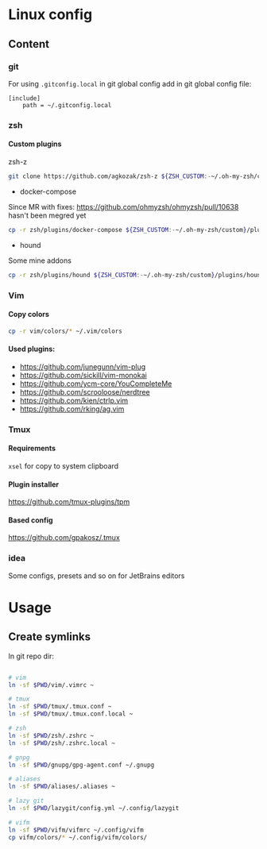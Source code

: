 # Linux config

## Content

### git

For using ```.gitconfig.local``` in git global config add in git global config file:

```
[include]
    path = ~/.gitconfig.local
```

### zsh

#### Custom plugins

zsh-z

```bash
git clone https://github.com/agkozak/zsh-z ${ZSH_CUSTOM:-~/.oh-my-zsh/custom}/plugins/zsh-z
```

* docker-compose

Since MR with fixes: https://github.com/ohmyzsh/ohmyzsh/pull/10638
hasn't been megred yet

```bash
cp -r zsh/plugins/docker-compose ${ZSH_CUSTOM:-~/.oh-my-zsh/custom}/plugins/docker-compose
```

* hound

Some mine addons

```bash
cp -r zsh/plugins/hound ${ZSH_CUSTOM:-~/.oh-my-zsh/custom}/plugins/hound
```

### Vim

#### Copy colors

```bash
cp -r vim/colors/* ~/.vim/colors
```

#### Used plugins:

- https://github.com/junegunn/vim-plug
- https://github.com/sickill/vim-monokai
- https://github.com/ycm-core/YouCompleteMe
- https://github.com/scrooloose/nerdtree
- https://github.com/kien/ctrlp.vim
- https://github.com/rking/ag.vim

### Tmux

#### Requirements

```xsel``` for copy to system clipboard

#### Plugin installer

https://github.com/tmux-plugins/tpm

#### Based config

https://github.com/gpakosz/.tmux

### idea

Some configs, presets and so on for JetBrains editors

# Usage

## Create symlinks

In git repo dir:
```bash

# vim
ln -sf $PWD/vim/.vimrc ~

# tmux
ln -sf $PWD/tmux/.tmux.conf ~
ln -sf $PWD/tmux/.tmux.conf.local ~

# zsh
ln -sf $PWD/zsh/.zshrc ~
ln -sf $PWD/zsh/.zshrc.local ~

# gnpg
ln -sf $PWD/gnupg/gpg-agent.conf ~/.gnupg

# aliases
ln -sf $PWD/aliases/.aliases ~

# lazy git
ln -sf $PWD/lazygit/config.yml ~/.config/lazygit

# vifm
ln -sf $PWD/vifm/vifmrc ~/.config/vifm
cp vifm/colors/* ~/.config/vifm/colors/

```

